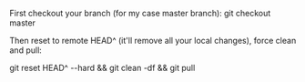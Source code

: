 First checkout your branch (for my case master branch):
git checkout master

Then reset to remote HEAD^ (it'll remove all your local changes), force clean and pull:

git reset HEAD^ --hard && git clean -df && git pull
